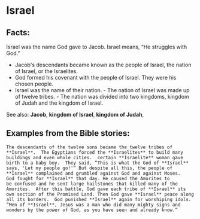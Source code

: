 Israel
======

###

Facts:
------

Israel was the name God gave to Jacob. Israel means, “He struggles
with God.”

-   Jacob's descendants became known as the people of Israel, the nation
    of Israel, or the Israelites.
-   God formed his covenant with the people of Israel. They were his
    chosen people.
-   Israel was the name of their nation.  -   The nation of Israel was
made up of twelve tribes.  -   The nation was divided into two kingdoms,
kingdom of Judah and the
    kingdom of Israel.

See also: **Jacob**, **kingdom of Israel**, **kingdom of Judah**,

Examples from the Bible stories:
--------------------------------

    The descendants of the twelve sons became the twelve tribes of
    **Israel**.  The Egyptians forced the **Israelites** to build many
    buildings and even whole cities.  certain **Israelite** woman gave
    birth to a baby boy.  They said, “This is what the God of **Israel**
    says, 'Let my people go!'” But despite all this, the people of
    **Israel** complained and grumbled against God and against Moses.
    God fought for **Israel** that day. He caused the Amorites to
    be confused and he sent large hailstones that killed many of the
    Amorites.  After this battle, God gave each tribe of **Israel** its
    own section of the Promised Land. Then God gave **Israel** peace along
    all its borders.  God punished **Israel** again for worshiping idols.
    “Men of **Israel**, Jesus was a man who did many mighty signs and
    wonders by the power of God, as you have seen and already know.”
